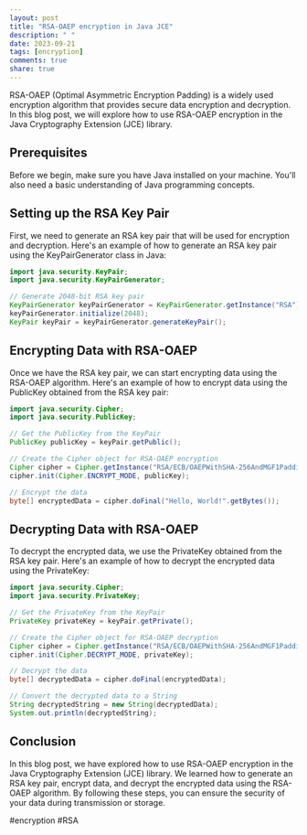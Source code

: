 ```yaml
---
layout: post
title: "RSA-OAEP encryption in Java JCE"
description: " "
date: 2023-09-21
tags: [encryption]
comments: true
share: true
---
```


RSA-OAEP (Optimal Asymmetric Encryption Padding) is a widely used encryption algorithm that provides secure data encryption and decryption. In this blog post, we will explore how to use RSA-OAEP encryption in the Java Cryptography Extension (JCE) library.

## Prerequisites

Before we begin, make sure you have Java installed on your machine. You'll also need a basic understanding of Java programming concepts.

## Setting up the RSA Key Pair

First, we need to generate an RSA key pair that will be used for encryption and decryption. Here's an example of how to generate an RSA key pair using the KeyPairGenerator class in Java:

```java
import java.security.KeyPair;
import java.security.KeyPairGenerator;

// Generate 2048-bit RSA key pair
KeyPairGenerator keyPairGenerator = KeyPairGenerator.getInstance("RSA");
keyPairGenerator.initialize(2048);
KeyPair keyPair = keyPairGenerator.generateKeyPair();
```

## Encrypting Data with RSA-OAEP

Once we have the RSA key pair, we can start encrypting data using the RSA-OAEP algorithm. Here's an example of how to encrypt data using the PublicKey obtained from the RSA key pair:

```java
import java.security.Cipher;
import java.security.PublicKey;

// Get the PublicKey from the KeyPair
PublicKey publicKey = keyPair.getPublic();

// Create the Cipher object for RSA-OAEP encryption
Cipher cipher = Cipher.getInstance("RSA/ECB/OAEPWithSHA-256AndMGF1Padding");
cipher.init(Cipher.ENCRYPT_MODE, publicKey);

// Encrypt the data
byte[] encryptedData = cipher.doFinal("Hello, World!".getBytes());
```

## Decrypting Data with RSA-OAEP

To decrypt the encrypted data, we use the PrivateKey obtained from the RSA key pair. Here's an example of how to decrypt the encrypted data using the PrivateKey:

```java
import java.security.Cipher;
import java.security.PrivateKey;

// Get the PrivateKey from the KeyPair
PrivateKey privateKey = keyPair.getPrivate();

// Create the Cipher object for RSA-OAEP decryption
Cipher cipher = Cipher.getInstance("RSA/ECB/OAEPWithSHA-256AndMGF1Padding");
cipher.init(Cipher.DECRYPT_MODE, privateKey);

// Decrypt the data
byte[] decryptedData = cipher.doFinal(encryptedData);

// Convert the decrypted data to a String
String decryptedString = new String(decryptedData);
System.out.println(decryptedString);
```

## Conclusion

In this blog post, we have explored how to use RSA-OAEP encryption in the Java Cryptography Extension (JCE) library. We learned how to generate an RSA key pair, encrypt data, and decrypt the encrypted data using the RSA-OAEP algorithm. By following these steps, you can ensure the security of your data during transmission or storage.

#encryption #RSA
